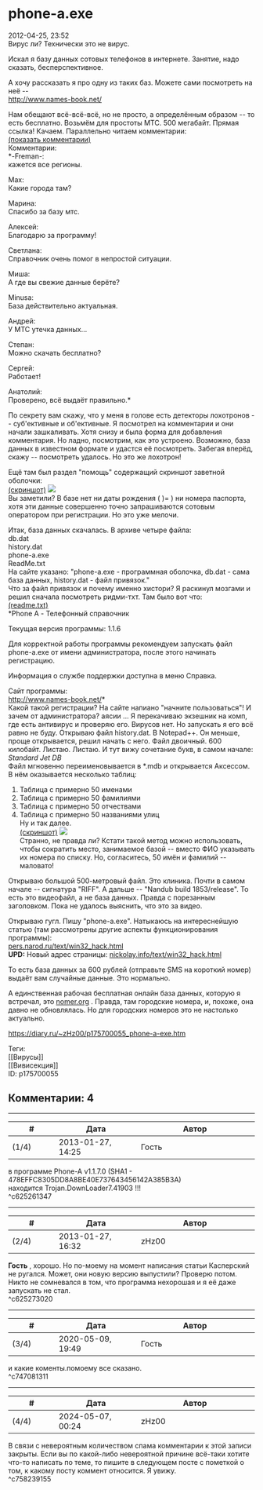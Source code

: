 phone-a.exe
===========

  
2012-04-25, 23:52  
 Вирус ли? Технически это не вирус.   
   
 Искал я базу данных сотовых телефонов в интернете. Занятие, надо сказать, бесперспективное.   
   
 А хочу рассказать я про одну из таких баз. Можете сами посмотреть на неё --   
 <http://www.names-book.net/>   
   
 Нам обещают всё-всё-всё, но не просто, а определённым образом -- то есть бесплатно. Возьмём для простоты МТС. 500 мегабайт. Прямая ссылка! Качаем. Параллельно читаем комментарии:   
  [(показать комментарии)](https://zHz00.diary.ru/p175700055.htm?index=1#linkmore175700055m1)      
 Комментарии:   
  *-Freman-:   
 кажется все регионы.   
   
 Max:   
 Какие города там?   
   
 Марина:   
 Спасибо за базу мтс.   
   
 Алексей:   
 Благодарю за программу!   
   
 Светлана:   
 Справочник очень помог в непростой ситуации.   
   
 Миша:   
 А где вы свежие данные берёте?   
   
 Minusa:   
 База действительно актуальная.   
   
 Андрей:   
 У МТС утечка данных...   
   
 Степан:   
 Можно скачать бесплатно?   
   
 Сергей:   
 Работает!   
   
 Анатолий:   
 Проверено, всё выдаёт правильно.*      
   
 По секрету вам скажу, что у меня в голове есть детекторы лохотронов -- суб'ективные и об'ективные. Я посмотрел на комментарии и они начали зашкаливать. Хотя снизу и была форма для добавления комментария. Но ладно, посмотрим, как это устроено. Возможно, база данных в известном формате и удастся её посмотреть. Забегая вперёд, скажу -- посмотреть удалось. Но это же лохотрон!   
   
 Ещё там был раздел "помощь" содержащий скриншот заветной оболочки:   
  [(скриншот)](https://zHz00.diary.ru/p175700055.htm?index=2#linkmore175700055m2)     ![](http://s019.radikal.ru/i622/1204/42/b4df73358680.jpg)      
 Вы заметили? В базе нет ни даты рождения ( )= ) ни номера паспорта, хотя эти данные совершенно точно запрашиваются сотовым оператором при регистрации. Но это уже мелочи.   
   
 Итак, база данных скачалась. В архиве четыре файла:   
 db.dat   
 history.dat   
 phone-a.exe   
 ReadMe.txt   
 На сайте указано: "phone-a.exe - программная оболочка, db.dat - сама база данных, history.dat - файл привязок."   
 Что за файл привязок и почему именно хистори? Я раскинул мозгами и решил сначала посмотреть ридми-тхт. Там было вот что:   
  [(readme.txt)](https://zHz00.diary.ru/p175700055.htm?index=3#linkmore175700055m3)      
  *Phone A - Телефонный справочник   
   
 Текущая версия программы: 1.1.6   
   
 Для корректной работы программы рекомендуем запускать файл phone-a.exe от имени администратора, после этого начинать регистрацию.   
   
 Информация о службе поддержки доступна в меню Справка.   
   
 Сайт программы:   
 <http://www.names-book.net/>*      
 Какой такой регистрации? На сайте напиано "начните пользоваться"! И зачем от администратора?   аясии   ... Я перекачиваю экзешник на комп, где есть антивирус и проверяю его. Вирусов нет. Но запускать я его всё равно не буду. Открываю файл history.dat. В Notepad++. Он меньше, проще открывается, решил начать с него. Файл двоичный. 600 килобайт. Листаю. Листаю. И тут вижу сочетание букв, в самом начале:   
  *Standard Jet DB*    
 Файл мгновенно переименовывается в \*.mdb и открывается Аксессом. В нём оказывается несколько таблиц:   
 1. Таблица с примерно 50 именами   
 2. Таблица с примерно 50 фамилиями   
 3. Таблица с примерно 50 отчествами   
 4. Таблица с примерно 50 названиями улиц   
 Ну и так далее.   
  [(скриншот)](https://zHz00.diary.ru/p175700055.htm?index=4#linkmore175700055m4)     ![](http://s60.radikal.ru/i168/1206/ce/f1bf469d8616.png)      
 Странно, не правда ли? Кстати такой метод можно использовать, чтобы сократить место, занимаемое базой -- вместо ФИО указывать их номера по списку. Но, согласитесь, 50 имён и фамилий -- маловато!   
   
 Открываю большой 500-метровый файл. Это клиника. Почти в самом начале -- сигнатура "RIFF". А дальше -- "Nandub build 1853/release". То есть это видеофайл, а не база данных. Правда с порезанным заголовком. Пока не удалось выяснить, что это за видео.   
   
 Открываю гугл. Пишу "phone-a.exe". Натыкаюсь на интереснейшую статью (там рассмотрены другие аспекты функционирования программы):   
  [pers.narod.ru/text/win32\_hack.html](http://pers.narod.ru/text/win32_hack.html)    
  **UPD:**  Новый адрес страницы:  [nickolay.info/text/win32\_hack.html](http://nickolay.info/text/win32_hack.html)    
   
 То есть база данных за 600 рублей (отправьте SMS на короткий номер) выдаёт вам случайные данные. Это нормально.   
   
 А единственная рабочая бесплатная онлайн база данных, которую я встречал, это  [nomer.org](http://nomer.org)  . Правда, там городские номера, и, похоже, она давно не обновлялась. Но для городских номеров это не настолько актуально.   
  
<https://diary.ru/~zHz00/p175700055_phone-a-exe.htm>  
  
Теги:  
[[Вирусы]]  
[[Вивисекция]]  
ID: p175700055  


Комментарии: 4
--------------

  


---



|         #         |              Дата              |                     Автор                     |           ID           |
| --- | --- | --- | --- |
| (1/4) | 2013-01-27, 14:25 | Гость | c625261347 |

  
 в программе Phone-A v1.1.7.0 (SHA1 - 478EFFC8305DD8A8BE40E737643456142A385B3A)   
 находится Trojan.DownLoader7.41903 !!!   
 ^c625261347

---



|         #         |              Дата              |                     Автор                     |           ID           |
| --- | --- | --- | --- |
| (2/4) | 2013-01-27, 16:32 | zHz00 | c625273020 |

  
  **Гость**  , хорошо. Но по-моему на момент написания статьи Касперский не ругался. Может, они новую версию выпустили? Проверю потом.   
 Никто не сомневался в том, что программа нехорошая и я её даже запускать не стал.   
 ^c625273020

---



|         #         |              Дата              |                     Автор                     |           ID           |
| --- | --- | --- | --- |
| (3/4) | 2020-05-09, 19:49 | Гость | c747081311 |

  
 и какие коменты.помоему все сказано.   
 ^c747081311

---



|         #         |              Дата              |                     Автор                     |           ID           |
| --- | --- | --- | --- |
| (4/4) | 2024-05-07, 00:24 | zHz00 | c758239155 |

  
 В связи с невероятным количеством спама комментарии к этой записи закрыты. Если вы по какой-либо невероятной причине всё-таки хотите что-то написать по теме, то пишите в следующем посте с пометкой о том, к какому посту коммент относится. Я увижу.   
 ^c758239155